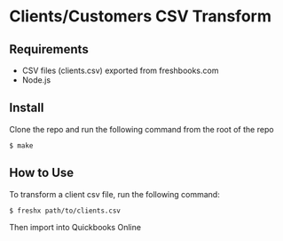 # Clients/Customers CSV Transform

## Requirements
- CSV files (clients.csv) exported from freshbooks.com
- Node.js

## Install
Clone the repo and run the following command from the root of the repo
```
$ make
```

## How to Use
To transform a client csv file, run the following command:
```
$ freshx path/to/clients.csv
```

Then import into Quickbooks Online
